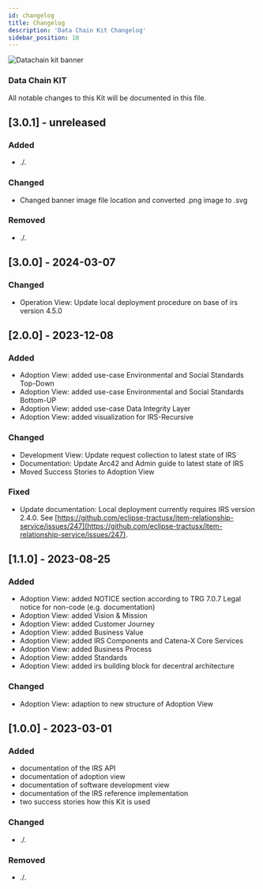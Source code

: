 ```yaml
---
id: changelog
title: Changelog
description: 'Data Chain Kit Changelog'
sidebar_position: 10
---
```


![Datachain kit banner](@site/static/img/kits/data-chain/data-chain-kit-logo.svg)

### Data Chain KIT

All notable changes to this Kit will be documented in this file.

## [3.0.1] - unreleased

### Added

- ./.

### Changed

- Changed banner image file location and converted .png image to .svg

### Removed

- ./.

## [3.0.0] - 2024-03-07

### Changed

- Operation View: Update local deployment procedure on base of irs version 4.5.0

## [2.0.0] - 2023-12-08

### Added

- Adoption View: added use-case Environmental and Social Standards Top-Down
- Adoption View: added use-case Environmental and Social Standards Bottom-UP
- Adoption View: added use-case Data Integrity Layer
- Adoption View: added visualization for IRS-Recursive

### Changed

- Development View: Update request collection to latest state of IRS
- Documentation: Update Arc42 and Admin guide to latest state of IRS
- Moved Success Stories to Adoption View

### Fixed

- Update documentation: Local deployment currently requires IRS version 2.4.0.
  See [https://github.com/eclipse-tractusx/item-relationship-service/issues/247](https://github.com/eclipse-tractusx/item-relationship-service/issues/247).

## [1.1.0] - 2023-08-25

### Added

- Adoption View: added NOTICE section according to TRG 7.0.7 Legal notice for non-code (e.g. documentation)
- Adoption View: added Vision &amp; Mission
- Adoption View: added Customer Journey
- Adoption View: added Business Value
- Adoption View: added IRS Components and Catena-X Core Services
- Adoption View: added Business Process
- Adoption View: added Standards
- Adoption View: added irs building block for decentral architecture

### Changed

- Adoption View: adaption to new structure of Adoption View

## [1.0.0] - 2023-03-01

### Added

- documentation of the IRS API
- documentation of adoption view
- documentation of software development view
- documentation of the IRS reference implementation
- two success stories how this Kit is used

### Changed

- ./.

### Removed

- ./.

